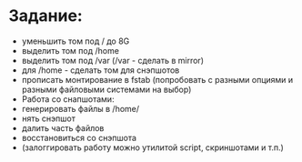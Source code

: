# Задание:
* уменьшить том под / до 8G
* выделить том под /home
* выделить том под /var (/var - сделать в mirror)
* для /home - сделать том для снэпшотов
* прописать монтирование в fstab (попробовать с разными опциями и разными файловыми системами на выбор)
* Работа со снапшотами:
*  генерировать файлы в /home/
*  нять снэпшот
*  далить часть файлов
* восстановиться со снэпшота
* (залоггировать работу можно утилитой script, скриншотами и т.п.)
